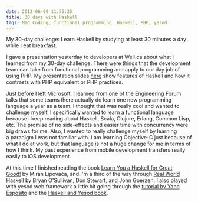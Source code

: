 ```yaml
---
date: 2012-06-09 11:55:35
title: 30 days with Haskell
tags: Mad Coding, functional programming, Haskell, PHP, yesod
---
```

My 30-day challenge: Learn Haskell by studying at least 30 minutes a day while
I eat breakfast.

I gave a presentation yesterday to developers at Well.ca about what I learned
from my 30-day challenge. There were things that the development team can take
from functional programming and apply to our day job of using PHP. My
presentation slides [here](/files/presentations/haskell/) show
features of Haskell and how it contrasts with PHP equivalent or PHP practices.

Just before I left Microsoft, I learned from one of the Engineering Forum talks
that some teams there actually do learn one new programming language a year as
a team. I thought that was really cool and wanted to challenge myself. I
specifically wanted to learn a functional language because I keep reading about
Haskell, Scala, Clojure, Erlang, Common Lisp, etc. The promise of no
side-effects and easier time with concurrency were big draws for me. Also, I
wanted to really challenge myself by learning a paradigm I was not familiar
with. I am learning Objective-C just because of what I do at work, but that
language is not a huge change for me in terms of how I think. My past
experience from mobile development transfers really easily to iOS development.

At this time I finished reading the book [Learn You a Haskell for Great
Good!](http://learnyouahaskell.com/) by Miran Lipovača, and I'm a third of the
way through [Real World Haskell](http://book.realworldhaskell.org/read/)
by Bryan O'Sullivan, Don Stewart, and John Goerzen. I also played with yesod
web framework a little bit going through the [tutorial by Yann
Esposito](http://yannesposito.com/Scratch/en/blog/Yesod-tutorial-for-newbies/) and
the [Haskell and Yesod book](http://www.yesodweb.com/book).
